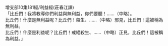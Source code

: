 增支部10集181經/利益經(莊春江譯)  
「比丘們！我將教導你們利益與無利益，你們要聽！……（中略）。  
比丘們！什麼是無利益呢？比丘們！殺生、……（中略）邪見，比丘們！這被稱為無利益。  
比丘們！什麼是利益呢？比丘們！戒絕殺生、……（中略）正見，比丘們！這被稱為利益。」  
  
  
